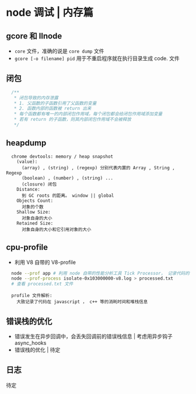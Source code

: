 # node 调试 | 内存篇

## gcore 和 llnode

* `core` 文件，准确的说是 `core dump` 文件
* `gcore [-o filename] pid` 用于不重启程序就在执行目录生成 code.<pid> 文件

## 闭包

```js
  /**
   * 闭包导致的内存泄露
   * 1. 父函数的子函数引用了父函数的变量
   * 2. 函数内部的函数被 return 出来
   * 每个函数都有唯一的内部闭包作用域，每个闭包都会给闭包作用域添加变量
   * 若有 return 的子函数，则其内部闭包作用域不会被释放 
   */
```

## heapdump

```
  chrome devtools: memory / heap snapshot
    (value):
      (array) , (string) , (regexp) 分别代表内置的 Array , String , Regexp
      (boolean) , (number) , (string) ...
      (closure) 闭包
    Distance:
      到 GC roots 的距离。 window || global
    Objects Count:
      对象的个数
    Shallow Size:
      对象自身的大小
    Retained Size:
      对象自身的大小和它引用对象的大小
```

## cpu-profile

* 利用 V8 自带的 V8-profile
```bash
  node --prof app # 利用 node 自带的性能分析工具 Tick Processor， 记录代码的堆栈信息
  node --prof-process isolate-0x103000000-v8.log > processed.txt 
  # 查看 processed.txt 文件
```

```
  profile 文件解析:
    大致记录了代码在 javascript ， c++ 等的消耗时间和堆栈信息  
```

## 错误栈的优化 

* 错误发生在异步回调中，会丢失回调前的错误栈信息 | 考虑用异步钩子 async_hooks
* 错误栈的优化 | 待定

## 日志

待定